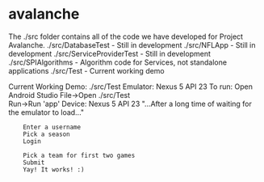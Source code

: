 # avalanche
The ./src folder contains all of the code we have developed for Project Avalanche.
./src/DatabaseTest - Still in development
./src/NFLApp - Still in development
./src/ServiceProviderTest - Still in development
./src/SPIAlgorithms - Algorithm code for Services, not standalone applications
./src/Test - Current working demo

Current Working Demo: ./src/Test
Emulator: Nexus 5 API 23
To run:
	Open Android Studio
		File->Open
			./src/Test		
		Run->Run 'app'
		Device: Nexus 5 API 23
		"...After a long time of waiting for the emulator to load..."
		
		Enter a username
		Pick a season
		Login
		
		Pick a team for first two games
		Submit
		Yay! It works! :)